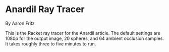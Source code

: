 # Anardil Ray Tracer
By Aaron Fritz

This is the Racket ray tracer for the Anardil article. The default settings are 1080p for the output image, 20 spheres, and 64 ambient occlusion samples. It takes roughly three to five minutes to run.
